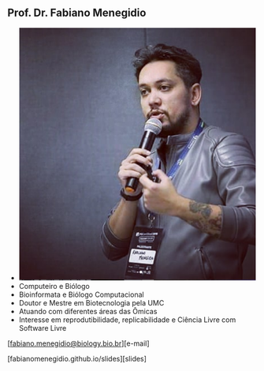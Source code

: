 <!-- .slide: class="author" -->

## Prof. Dr. Fabiano Menegidio

- ![avatar][avatar] <!-- .element: class="pull-right" -->
- Computeiro e Biólogo
- Bioinformata e Biólogo Computacional
- Doutor e Mestre em Biotecnologia pela UMC
- Atuando com diferentes áreas das Ômicas
- Interesse em reprodutibilidade, replicabilidade
    e Ciência Livre com Software Livre

[fabiano.menegidio@biology.bio.br][e-mail]

[fabianomenegidio.github.io/slides][slides]

[avatar]: ../shared/img/foto.png
